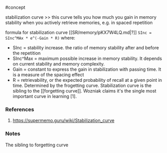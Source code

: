 #concept

stabilization curve >> this curve tells you how much you gain in memory stability when you actively retrieve memories, e.g. in spaced repetition
<!--LEARN:8IvWd8ku-->
formula for stabilization curve
[[SR/memory/pKX7W4LQ.md|?]]
`SInc = SInc^MAx * e^(-Gain * R)`
where:
- SInc = stability increase. the ratio of memory  stability after and before the repetition
- SInc^Max = maximum possible increase in memory stability. It depends on current stability and memory complexity.
- Gain = constant to express the gain in stabilization with passing time. It is a measure of the spacing effect
- R = retrievability, or the expected probability of recall at a given point in time. Determined by the frogetting curve. 
Stabilization curve is the sibling to the [[forgetting curve]]. Wozniak claims it's the single most important curve in learning [1].
### References
1. https://supermemo.guru/wiki/Stabilization_curve


### Notes








The sibling to forgetting curve